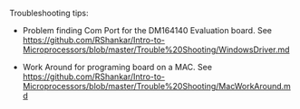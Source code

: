 Troubleshooting tips:

* Problem finding Com Port for the DM164140 Evaluation board.
See https://github.com/RShankar/Intro-to-Microprocessors/blob/master/Trouble%20Shooting/WindowsDriver.md

* Work Around for programing board on a MAC.
See https://github.com/RShankar/Intro-to-Microprocessors/blob/master/Trouble%20Shooting/MacWorkAround.md
